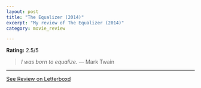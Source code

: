 ```yaml
---
layout: post
title: "The Equalizer (2014)"
excerpt: "My review of The Equalizer (2014)"
category: movie_review

---
```


**Rating:** 2.5/5

<blockquote><i>I was born to equalize. </i>— Mark Twain</blockquote>

<hr>

[See Review on Letterboxd](https://boxd.it/8dK59b)
